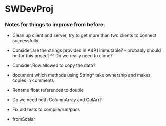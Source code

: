 # SWDevProj



### Notes for things to improve from before:


* Clean up client and server, try to get more than two clients to connect successfully

* Consider:are the strings provided in A4P1 immutable? - probably should be for this project
^^ Do we really need to clone?

* Consider:Row allowed to copy the data?

* document which methods using String\* take ownership and makes copies in comments

* Rename float references to double

* Do we need both ColumnArray and ColArr?

* Fix old tests to compile/run/pass

* fromScalar

